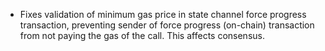 * Fixes validation of minimum gas price in state channel force progress transaction, preventing sender of force progress (on-chain) transaction from not paying the gas of the call.  This affects consensus.
